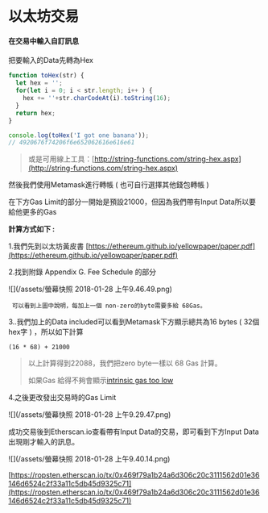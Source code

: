 # 以太坊交易

#### 在交易中輸入自訂訊息

把要輸入的Data先轉為Hex

```js
function toHex(str) {
  let hex = '';
  for(let i = 0; i < str.length; i++ ) {
    hex += ''+str.charCodeAt(i).toString(16);
  }
  return hex;
}

console.log(toHex('I got one banana'));
// 4920676f74206f6e652062616e616e61
```

> 或是可用線上工具：[http://string-functions.com/string-hex.aspx](http://string-functions.com/string-hex.aspx)

然後我們使用Metamask進行轉帳 \( 也可自行選擇其他錢包轉帳 \)

在下方Gas Limit的部分一開始是預設21000，但因為我們帶有Input Data所以要給他更多的Gas

**計算方式如下 :**

1.我們先到以太坊黃皮書 [https://ethereum.github.io/yellowpaper/paper.pdf](https://ethereum.github.io/yellowpaper/paper.pdf)

2.找到附錄 Appendix G. Fee Schedule 的部分

![](/assets/螢幕快照 2018-01-28 上午9.46.49.png)

```
 可以看到上圖中說明，每加上一個 non-zero的byte需要多給 68Gas。
```

3..我們加上的Data included可以看到Metamask下方顯示總共為16 bytes \( 32個hex字 \) ，所以如下計算

```
(16 * 68) + 21000
```

> 以上計算得到22088，我們把zero byte一樣以 68 Gas 計算。
>
> 如果Gas 給得不夠會顯示[intrinsic gas too low](https://ethereum.stackexchange.com/questions/1570/mist-what-does-intrinsic-gas-too-low-mean)

4.之後更改發出交易時的Gas Limit

![](/assets/螢幕快照 2018-01-28 上午9.29.47.png)

成功交易後到Etherscan.io查看帶有Input Data的交易，即可看到下方Input Data出現剛才輸入的訊息。

![](/assets/螢幕快照 2018-01-28 上午9.40.14.png)

[https://ropsten.etherscan.io/tx/0x469f79a1b24a6d306c20c3111562d01e36146d6524c2f33a11c5db45d9325c71](https://ropsten.etherscan.io/tx/0x469f79a1b24a6d306c20c3111562d01e36146d6524c2f33a11c5db45d9325c71)

